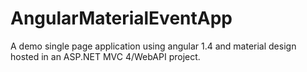 # AngularMaterialEventApp
A demo single page application using angular 1.4 and material design hosted in an ASP.NET MVC 4/WebAPI project.

